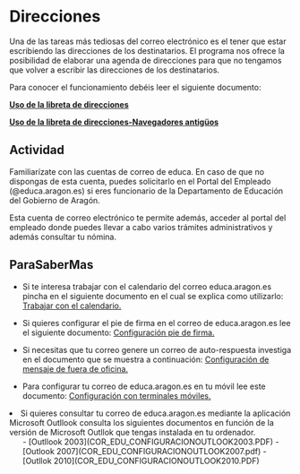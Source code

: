 
# Direcciones

Una de las tareas más tediosas del correo electrónico es el tener que estar escribiendo las direcciones de los destinatarios. El programa nos ofrece la posibilidad de elaborar una agenda de direcciones para que no tengamos que volver a escribir las direcciones de los destinatarios.

Para conocer el funcionamiento debéis leer el siguiente documento:

**[Uso de la libreta de direcciones](COR_EDU_USOLIBRETADIRECCIONES.PDF)**

**[Uso de la libreta de direcciones-Navegadores antigüos](COR_EDU_USOLIBRETADIRECCIONESNAVANT.PDF)**

## Actividad

Familiarízate con las cuentas de correo de educa. En caso de que no dispongas de esta cuenta, puedes solicitarlo en el Portal del Empleado (@educa.aragon.es) si eres funcionario de la Departamento de Educación del Gobierno de Aragón.

Esta cuenta de correo electrónico te permite además, acceder al portal del empleado donde puedes llevar a cabo varios trámites administrativos y además consultar tu nómina. 

## ParaSaberMas

- Si te interesa trabajar con el calendario del correo educa.aragon.es pincha en el siguiente documento en el cual se explica como utilizarlo: [Trabajar con el calendario.](COR_EDU_CALENDARIO.PDF)

- Si quieres configurar el pie de firma en el correo de educa.aragon.es lee el siguiente documento: [Configuración pie de firma.](COR_EDU_PIEDEFIRMA.PDF)

- Si necesitas que tu correo genere un correo de auto-respuesta investiga en el documento que se muestra a continuación: [Configuración de mensaje de fuera de oficina.](COR_EDU_FUERADEOFICINA.PDF)

- Para configurar tu correo de educa.aragon.es en tu móvil lee este documento: [Configuración con terminales móviles.](COR_EDU_CONFIGURACIONMOVILES.PDF)

<li>Si quieres consultar tu correo de educa.aragon.es mediante la aplicación Microsoft Outllook consulta los siguientes documentos en función de la versión de Microsoft Outllok que tengas instalada en tu ordenador.
<ul style="list-style-type: disc;">
- [Outllook 2003](COR_EDU_CONFIGURACIONOUTLOOK2003.PDF)
- [Outlook 2007](COR_EDU_CONFIGURACIONOUTLOOK2007.pdf)
- [Outllok 2010](COR_EDU_CONFIGURACIONOUTLOOK2010.PDF)

